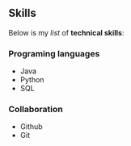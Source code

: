 ## Skills

Below is my _list_ of **technical skills**:
### Programing languages
- Java
- Python
- SQL

### Collaboration
- Github
- Git
